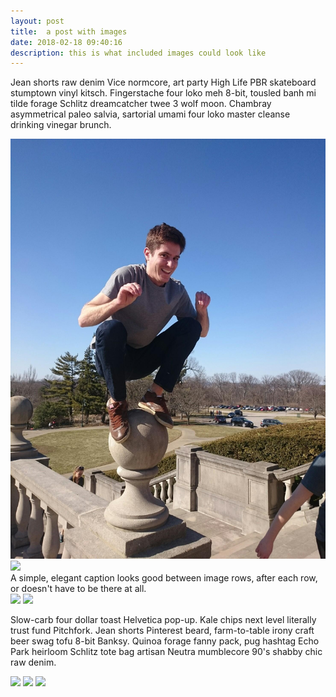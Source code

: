 ```yaml
---
layout: post
title:  a post with images
date: 2018-02-18 09:40:16
description: this is what included images could look like
---
```

Jean shorts raw denim Vice normcore, art party High Life PBR skateboard stumptown vinyl kitsch. Fingerstache four loko meh 8-bit, tousled banh mi tilde forage Schlitz dreamcatcher twee 3 wolf moon. Chambray asymmetrical paleo salvia, sartorial umami four loko master cleanse drinking vinegar brunch. 

<div class="img_row">
	<img class="col three" src="/img/prof_pic.jpg">
</div>
<div class="img_row">
	<img class="col three" src="{{ site.baseurl }}/img/9.jpg">
</div>
<div class="col three caption">
	A simple, elegant caption looks good between image rows, after each row, or doesn't have to be there at all. 
</div>
<div class="img_row">
	<img class="col two" src="/img/8.jpg">
	<img class="col one" src="/img/10.jpg">
</div>

Slow-carb four dollar toast Helvetica pop-up. Kale chips next level literally trust fund Pitchfork. Jean shorts Pinterest beard, farm-to-table irony craft beer swag tofu 8-bit Banksy. Quinoa forage fanny pack, pug hashtag Echo Park heirloom Schlitz tote bag artisan Neutra mumblecore 90's shabby chic raw denim.


<div class="img_row">
	<img class="col one" src="/img/11.jpg">
	<img class="col one" src="/img/12.jpg">
	<img class="col one" src="/img/7.jpg">
</div>
